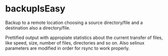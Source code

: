 # backupIsEasy

Backup to a remote location choosing a source directory/file and a destination also a directory/file. 

   Prettified output with appropiate statistics about the current transfer of files, like speed, size, number of files, directories and so on. Also selinux parameters are modified in order for rsync to work properly.
